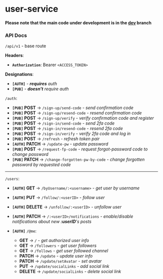 # user-service

#### Please note that the main code under development is in the [dev](https://github.com/BloggingApp/user-service/tree/dev) branch

### API Docs

`/api/v1` - base route

**Headers**:
- **`Authorization`**: Bearer `<ACCESS_TOKEN>`

**Designations**:
- **`[AUTH]`** - ***requires** auth*
- **`[PUB]`** - ***doesn't** require auth*

`/auth`:
- **`[PUB]` POST** -> `/sign-up/send-code` - *send confirmation code*
- **`[PUB]` POST** -> `/sign-up/resend-code` - *resend confirmation code*
- **`[PUB]` POST** -> `/sign-up/verify` - *verify confirmation code and register*
- **`[PUB]` POST** -> `/sign-in/send-code` - *send 2fa code*
- **`[PUB]` POST** -> `/sign-in/resend-code` - *resend 2fa code*
- **`[PUB]` POST** -> `/sign-in/verify` - *verify 2fa code and log in*
- **`[PUB]` POST** -> `/refresh` - *refresh token pair*
- **`[AUTH]` PATCH** -> `/update-pw` - *update password*
- **`[PUB]` POST** -> `/request-fp-code` - *request forgot-password code to change password*
- **`[PUB]` PATCH** -> `/change-forgotten-pw-by-code` - *change forgotten password by requested code*

---

`/users`:
- **`[AUTH]` GET** -> `/byUsername/:<username>` - *get user by username*
- **`[AUTH]` PUT** -> `/follow/:<userID>` - *follow user*
- **`[AUTH]` DELETE** -> `/unfollow/:<userID>` - *unfollow user*
- **`[AUTH]` PATCH** -> `/:<userID>/notifications` - *enable/disable notifications about new **:userID**'s posts*

- **`[AUTH]`** `/@me`:
    - **GET** -> `/` - *get authorized user info*
    - **GET** -> `/followers` - *get user followers*
    - **GET** -> `/follows` - *get user followed channel*
    - **PATCH** -> `/update` - *update user info*
    - **PATCH** -> `/update/setAvatar` - *set avatar*
    - **PUT** -> `/update/socialLinks` - *add social link*
    - **DELETE** -> `/update/socialLinks` - *delete social link*
